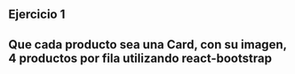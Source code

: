 ## Ejercicio 1

## Que cada producto sea una Card, con su imagen, 4 productos por fila utilizando react-bootstrap


